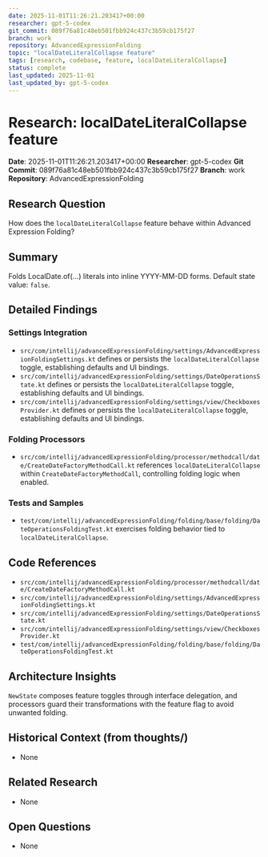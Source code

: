 ```yaml
---
date: 2025-11-01T11:26:21.203417+00:00
researcher: gpt-5-codex
git_commit: 089f76a81c48eb501fbb924c437c3b59cb175f27
branch: work
repository: AdvancedExpressionFolding
topic: "localDateLiteralCollapse feature"
tags: [research, codebase, feature, localDateLiteralCollapse]
status: complete
last_updated: 2025-11-01
last_updated_by: gpt-5-codex
---
```


# Research: localDateLiteralCollapse feature

**Date**: 2025-11-01T11:26:21.203417+00:00
**Researcher**: gpt-5-codex
**Git Commit**: 089f76a81c48eb501fbb924c437c3b59cb175f27
**Branch**: work
**Repository**: AdvancedExpressionFolding

## Research Question
How does the `localDateLiteralCollapse` feature behave within Advanced Expression Folding?

## Summary
Folds LocalDate.of(...) literals into inline YYYY-MM-DD forms. Default state value: `false`.

## Detailed Findings
### Settings Integration
- `src/com/intellij/advancedExpressionFolding/settings/AdvancedExpressionFoldingSettings.kt` defines or persists the `localDateLiteralCollapse` toggle, establishing defaults and UI bindings.
- `src/com/intellij/advancedExpressionFolding/settings/DateOperationsState.kt` defines or persists the `localDateLiteralCollapse` toggle, establishing defaults and UI bindings.
- `src/com/intellij/advancedExpressionFolding/settings/view/CheckboxesProvider.kt` defines or persists the `localDateLiteralCollapse` toggle, establishing defaults and UI bindings.

### Folding Processors
- `src/com/intellij/advancedExpressionFolding/processor/methodcall/date/CreateDateFactoryMethodCall.kt` references `localDateLiteralCollapse` within `CreateDateFactoryMethodCall`, controlling folding logic when enabled.

### Tests and Samples
- `test/com/intellij/advancedExpressionFolding/folding/base/folding/DateOperationsFoldingTest.kt` exercises folding behavior tied to `localDateLiteralCollapse`.

## Code References
- `src/com/intellij/advancedExpressionFolding/processor/methodcall/date/CreateDateFactoryMethodCall.kt`
- `src/com/intellij/advancedExpressionFolding/settings/AdvancedExpressionFoldingSettings.kt`
- `src/com/intellij/advancedExpressionFolding/settings/DateOperationsState.kt`
- `src/com/intellij/advancedExpressionFolding/settings/view/CheckboxesProvider.kt`
- `test/com/intellij/advancedExpressionFolding/folding/base/folding/DateOperationsFoldingTest.kt`

## Architecture Insights
`NewState` composes feature toggles through interface delegation, and processors guard their transformations with the feature flag to avoid unwanted folding.

## Historical Context (from thoughts/)
- None

## Related Research
- None

## Open Questions
- None
